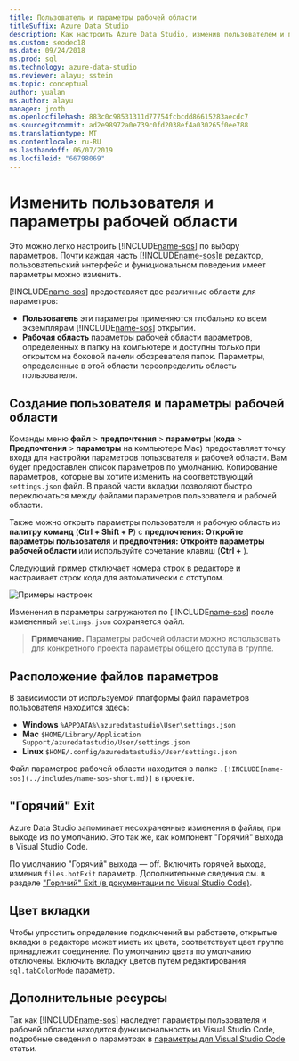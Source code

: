 ```yaml
---
title: Пользователь и параметры рабочей области
titleSuffix: Azure Data Studio
description: Как настроить Azure Data Studio, изменив пользователем и параметры рабочей области.
ms.custom: seodec18
ms.date: 09/24/2018
ms.prod: sql
ms.technology: azure-data-studio
ms.reviewer: alayu; sstein
ms.topic: conceptual
author: yualan
ms.author: alayu
manager: jroth
ms.openlocfilehash: 883c0c98531311d77754fcbcdd86615283aecdc7
ms.sourcegitcommit: ad2e98972a0e739c0fd2038ef4a030265f0ee788
ms.translationtype: MT
ms.contentlocale: ru-RU
ms.lasthandoff: 06/07/2019
ms.locfileid: "66798069"
---
```

# <a name="modify-user-and-workspace-settings"></a>Изменить пользователя и параметры рабочей области

Это можно легко настроить [!INCLUDE[name-sos](../includes/name-sos-short.md)] по выбору параметров. Почти каждая часть [!INCLUDE[name-sos](../includes/name-sos-short.md)]в редактор, пользовательский интерфейс и функциональном поведении имеет параметры можно изменить.

[!INCLUDE[name-sos](../includes/name-sos-short.md)] предоставляет две различные области для параметров:

* **Пользователь** эти параметры применяются глобально ко всем экземплярам [!INCLUDE[name-sos](../includes/name-sos-short.md)] открытии.
* **Рабочая область** параметры рабочей области параметров, определенных в папку на компьютере и доступны только при открытом на боковой панели обозревателя папок. Параметры, определенные в этой области переопределить область пользователя.

## <a name="creating-user-and-workspace-settings"></a>Создание пользователя и параметры рабочей области

Команды меню **файл** > **предпочтения** > **параметры** (**кода**  >  **Предпочтения** > **параметры** на компьютере Mac) предоставляет точку входа для настройки параметров пользователя и рабочей области. Вам будет предоставлен список параметров по умолчанию. Копирование параметров, которые вы хотите изменить на соответствующий `settings.json` файл. В правой части вкладки позволяют быстро переключаться между файлами параметров пользователя и рабочей области.

Также можно открыть параметры пользователя и рабочую область из **палитру команд** (**Ctrl + Shift + P**) с **предпочтения: Откройте параметры пользователя** и **предпочтения: Откройте параметры рабочей области** или используйте сочетание клавиш (**Ctrl +** ).

Следующий пример отключает номера строк в редакторе и настраивает строк кода для автоматически с отступом.

![Примеры настроек](media/settings/sample-settings.png)

Изменения в параметры загружаются по [!INCLUDE[name-sos](../includes/name-sos-short.md)] после измененный `settings.json` сохраняется файл.

>**Примечание.** Параметры рабочей области можно использовать для конкретного проекта параметры общего доступа в группе.

## <a name="settings-file-locations"></a>Расположение файлов параметров

В зависимости от используемой платформы файл параметров пользователя находится здесь:

* **Windows** `%APPDATA%\azuredatastudio\User\settings.json`
* **Mac** `$HOME/Library/Application Support/azuredatastudio/User/settings.json`
* **Linux** `$HOME/.config/azuredatastudio/User/settings.json`

Файл параметров рабочей области находится в папке `.[!INCLUDE[name-sos](../includes/name-sos-short.md)]` в проекте.

## <a name="hot-exit"></a>"Горячий" Exit

Azure Data Studio запоминает несохраненные изменения в файлы, при выходе из по умолчанию. Это так же, как компонент "Горячий" выхода в Visual Studio Code.

По умолчанию "Горячий" выхода — off. Включить горячей выхода, изменив `files.hotExit` параметр. Дополнительные сведения см. в разделе ["Горячий" Exit (в документации по Visual Studio Code)](https://code.visualstudio.com/docs/editor/codebasics#_hot-exit).


## <a name="tab-color"></a>Цвет вкладки

Чтобы упростить определение подключений вы работаете, открытые вкладки в редакторе может иметь их цвета, соответствует цвет группе принадлежит соединение. По умолчанию цвета по умолчанию отключены. Включить вкладку цветов путем редактирования `sql.tabColorMode` параметр.

## <a name="additional-resources"></a>Дополнительные ресурсы

Так как [!INCLUDE[name-sos](../includes/name-sos-short.md)] наследует параметры пользователя и рабочей области находится функциональность из Visual Studio Code, подробные сведения о параметрах в [параметры для Visual Studio Code](https://code.visualstudio.com/docs/getstarted/settings) статьи.
